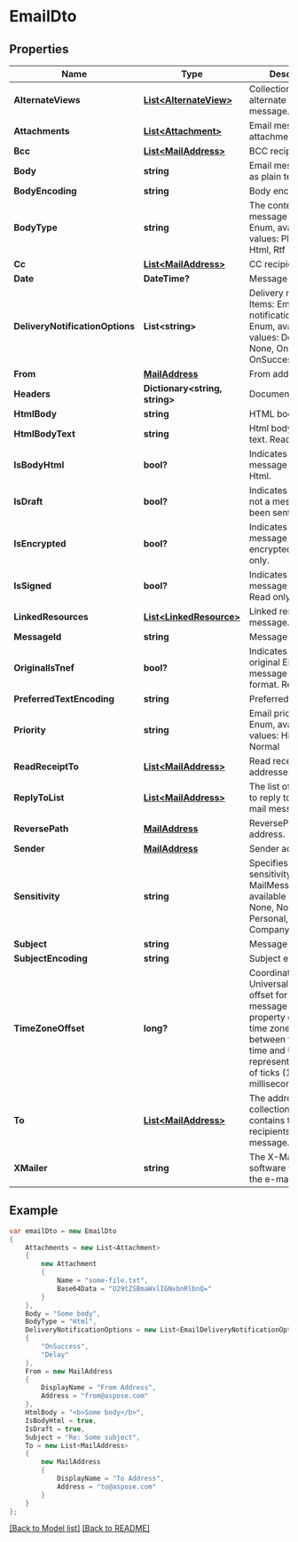 # EmailDto
## Properties
Name | Type | Description | Notes
------------ | ------------- | ------------- | -------------
**AlternateViews** | [**List&lt;AlternateView&gt;**](AlternateView.md) | Collection of alternate views of message.              | [optional] 
**Attachments** | [**List&lt;Attachment&gt;**](Attachment.md) | Email message attachments.              | [optional] 
**Bcc** | [**List&lt;MailAddress&gt;**](MailAddress.md) | BCC recipients.              | [optional] 
**Body** | **string** | Email message body as plain text.              | [optional] 
**BodyEncoding** | **string** | Body encoding.              | [optional] 
**BodyType** | **string** | The content type of message body. Enum, available values: PlainText, Html, Rtf | 
**Cc** | [**List&lt;MailAddress&gt;**](MailAddress.md) | CC recipients.              | [optional] 
**Date** | **DateTime?** | Message date.              | 
**DeliveryNotificationOptions** | **List&lt;string&gt;** | Delivery notifications. Items: Email delivery notification options. Enum, available values: Delay, Never, None, OnFailure, OnSuccess | [optional] 
**From** | [**MailAddress**](MailAddress.md) | From address.              | [optional] 
**Headers** | **Dictionary&lt;string, string&gt;** | Document headers.              | [optional] 
**HtmlBody** | **string** | HTML body.              | [optional] 
**HtmlBodyText** | **string** | Html body as plain text. Read only.              | [optional] 
**IsBodyHtml** | **bool?** | Indicates whether the message body is in Html.              | 
**IsDraft** | **bool?** | Indicates whether or not a message has been sent.              | 
**IsEncrypted** | **bool?** | Indicates whether the message is encrypted. Read only.              | 
**IsSigned** | **bool?** | Indicates whether the message is signed. Read only.              | 
**LinkedResources** | [**List&lt;LinkedResource&gt;**](LinkedResource.md) | Linked resources of message.              | [optional] 
**MessageId** | **string** | Message id.              | [optional] 
**OriginalIsTnef** | **bool?** | Indicates whether original EML message is in TNEF format. Read only.              | 
**PreferredTextEncoding** | **string** | Preferred encoding.              | [optional] 
**Priority** | **string** | Email priority status. Enum, available values: High, Low, Normal | 
**ReadReceiptTo** | [**List&lt;MailAddress&gt;**](MailAddress.md) | Read receipt addresses.              | [optional] 
**ReplyToList** | [**List&lt;MailAddress&gt;**](MailAddress.md) | The list of addresses to reply to for the mail message.              | [optional] 
**ReversePath** | [**MailAddress**](MailAddress.md) | ReversePath address.              | [optional] 
**Sender** | [**MailAddress**](MailAddress.md) | Sender address.              | [optional] 
**Sensitivity** | **string** | Specifies the sensitivity of a MailMessage. Enum, available values: None, Normal, Personal, Private, CompanyConfidential | 
**Subject** | **string** | Message subject.              | [optional] 
**SubjectEncoding** | **string** | Subject encoding.              | [optional] 
**TimeZoneOffset** | **long?** | Coordinated Universal Time (UTC) offset for the message dates. This property defines the time zone difference, between the local time and UTC represented as count of ticks (10 000 per millisecond).              | [optional] 
**To** | [**List&lt;MailAddress&gt;**](MailAddress.md) | The address collection that contains the recipients of message.              | [optional] 
**XMailer** | **string** | The X-Mailer the software that created the e-mail message.              | [optional] 


## Example
```csharp
var emailDto = new EmailDto
{
    Attachments = new List<Attachment>
    {
        new Attachment
        {
            Name = "some-file.txt",
            Base64Data = "U29tZSBmaWxlIGNvbnRlbnQ="
        }
    },
    Body = "Some body",
    BodyType = "Html",
    DeliveryNotificationOptions = new List<EmailDeliveryNotificationOptions>
    {
        "OnSuccess",
        "Delay"
    },
    From = new MailAddress
    {
        DisplayName = "From Address",
        Address = "from@aspose.com"
    },
    HtmlBody = "<b>Some body</b>",
    IsBodyHtml = true,
    IsDraft = true,
    Subject = "Re: Some subject",
    To = new List<MailAddress>
    {
        new MailAddress
        {
            DisplayName = "To Address",
            Address = "to@aspose.com"
        }
    }
};
```

[[Back to Model list]](Models.md) [[Back to README]](README.md)

